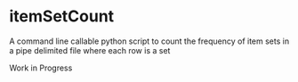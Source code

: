# itemSetCount
A command line callable python script to count the frequency of item sets in a pipe delimited file where each row is a set


Work in Progress
